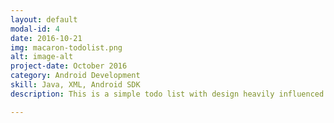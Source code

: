 ```yaml
---
layout: default
modal-id: 4
date: 2016-10-21
img: macaron-todolist.png
alt: image-alt
project-date: October 2016
category: Android Development
skill: Java, XML, Android SDK
description: This is a simple todo list with design heavily influenced by Google official Material Design. <a href="https://play.google.com/store/apps/details?id=com.joelimyx.todolist">Google Play Store</a> | <a href="https://github.com/joelimyx/project-1">Github Repo</a>

---
```

